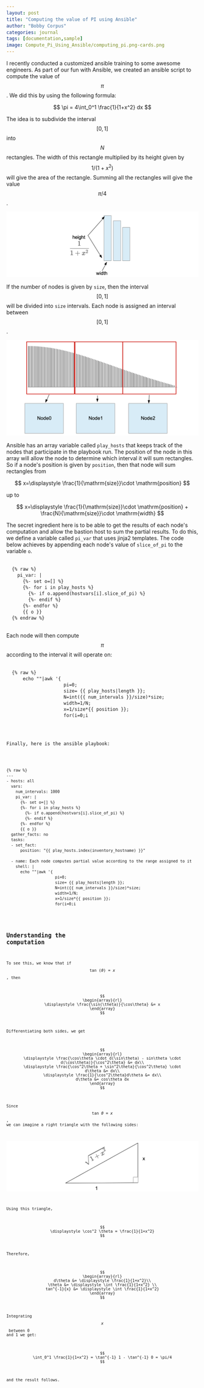 ```yaml
---
layout: post
title: "Computing the value of PI using Ansible"
author: "Bobby Corpus"
categories: journal
tags: [documentation,sample]
image: Compute_Pi_Using_Ansible/computing_pi.png-cards.png
---
```


I recently conducted a customized ansible training to some awesome engineers. As part of our fun with Ansible, we created an ansible script to compute the value of $$\pi$$. We did this by using the following formula:

$$
\pi = 4\int_0^1 \frac{1}{1+x^2} dx 
$$

The idea is to subdivide the interval $$[0,1]$$ into $$N$$ rectangles. The width of this rectangle multiplied by its height given by $$1/(1+x^2)$$ will give the area of the rectangle. Summing all the rectangles will give the value $$\pi/4$$.  


![/assets/img/Compute_Pi_Using_Ansible/sum_rectangles.png](/assets/img/Compute_Pi_Using_Ansible/sum_rectangles.png)

If the number of nodes is given by ```size```, then the interval $$[0,1]$$ will be divided into ```size``` intervals. Each node is assigned an interval between $$[0,1]$$. 

![/assets/img/Compute_Pi_Using_Ansible/pi_subdivision.png](/assets/img/Compute_Pi_Using_Ansible/pi_subdivision.png)

Ansible has an array variable called ```play_hosts``` that keeps track of the nodes that participate in the playbook run. The position of the node in this array will allow the node to determine which interval it will sum rectangles. So if a node's position is given by ```position```, then that node will sum rectangles from

$$
x=\displaystyle \frac{1}{\mathrm{size}}\cdot \mathrm{position}
$$

up to


$$
x=\displaystyle \frac{1}{\mathrm{size}}\cdot \mathrm{position} + \frac{N}{\mathrm{size}}\cdot \mathrm{width}
$$


The secret ingredient here is to be able to get the results of each node's computation and allow the bastion host to sum the partial results. To do this, we define a variable called ```pi_var``` that uses jinja2 templates. The code below achieves by appending each node's value of ```slice_of_pi``` to the variable ```o```.

<pre>
  <code>
  {% raw %}
    pi_var: |
      {%- set o=[] %}
      {%- for i in play_hosts %}
        {%- if o.append(hostvars[i].slice_of_pi) %}
        {%- endif %} 
      {%- endfor %}
      {{ o }}
  {% endraw %}
  </code>
</pre>


Each node will then compute $$\pi$$ according to the interval it will operate on:

<pre>
  <code>
  {% raw %}
      echo ""|awk '{
                     pi=0;
                     size= {{ play_hosts|length }};
                     N=int({{ num_intervals }}/size)*size;
                     width=1/N;
                     x=1/size*{{ position }}; 
                     for(i=0;i<N/size;i++){
                       x=x+width; 
                       pi=pi+1/(1+x*x)
                     };
                     print 4*pi/N
                   }'
   {% endraw %}
  </code>
</pre>

Finally, here is the ansible playbook:

<pre>
  <code>
{% raw %}
---
- hosts: all
  vars:
    num_intervals: 1000
    pi_var: |
      {%- set o=[] %}
      {%- for i in play_hosts %}
        {%- if o.append(hostvars[i].slice_of_pi) %}
        {%- endif %} 
      {%- endfor %}
      {{ o }}
  gather_facts: no
  tasks:
  - set_fact:
      position: "{{ play_hosts.index(inventory_hostname) }}"

  - name: Each node computes partial value according to the range assigned to it
    shell: |
      echo ""|awk '{
                     pi=0;
                     size= {{ play_hosts|length }};
                     N=int({{ num_intervals }}/size)*size;
                     width=1/N;
                     x=1/size*{{ position }}; 
                     for(i=0;i<N/size;i++){
                       x=x+width; 
                       pi=pi+1/(1+x*x)
                     };
                     print 4*pi/N
                   }'
    register: pi_reg

  - set_fact:
      slice_of_pi: "{{ pi_reg.stdout }}"

  - name: Print partial sums from all nodes
    debug: 
      var: pi_var
    run_once: true
    delegate_to: 127.0.0.1

  - name: Sum to get the value of Pi 
    set_fact:
      pi: '{{ pi_var|map("float")|sum }}'

  - name: Print value of Pi 
    debug: 
      var: pi
    run_once: true
    delegate_to: 127.0.0.1
{% endraw %}
  </code>
</pre>

## Understanding the computation

To see this, we know that if $$\tan(\theta) = x$$, then 

$$
\begin{array}{rl}
\displaystyle \frac{\sin(\theta)}{\cos\theta} &= x
\end{array}
$$

Differentiating both sides, we get

$$
\begin{array}{rl}
\displaystyle \frac{\cos\theta \cdot d(\sin\theta) - sin\theta \cdot d(\cos\theta)}{\cos^2\theta} &= dx\\
\displaystyle \frac{\cos^2\theta + \sin^2\theta}{\cos^2\theta} \cdot d\theta &= dx\\
\displaystyle \frac{1}{\cos^2\theta}d\theta &= dx\\
d\theta &= cos\theta dx
\end{array}
$$ 

Since $$\tan\theta = x$$, we can imagine a right triangle with the following sides:

![/assets/img/Compute_Pi_Using_Ansible/tangent_triangle.png](/assets/img/Compute_Pi_Using_Ansible/tangent_triangle.png)

Using this triangle, 

$$
\displaystyle \cos^2 \theta = \frac{1}{1+x^2}
$$

Therefore,

$$
\begin{array}{rl}
d\theta &= \displaystyle \frac{1}{1+x^2}\\
\theta &= \displaystyle \int \frac{1}{1+x^2} \\
tan^{-1}{x} &= \displaystyle \int \frac{1}{1+x^2}
\end{array}
$$

Integrating $$x$$ between 0 and 1 we get:

$$
\int_0^1 \frac{1}{1+x^2} = \tan^{-1} 1 - \tan^{-1} 0 = \pi/4
$$ 

and the result follows.



